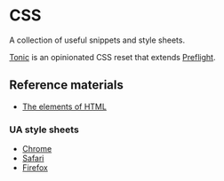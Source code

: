# CSS

A collection of useful snippets and style sheets.

[Tonic](styles/tonic.css) is an opinionated CSS reset that extends [Preflight](https://tailwindcss.com/docs/preflight).

## Reference materials

- [The elements of HTML](https://html.spec.whatwg.org/multipage/#toc-semantics)

### UA style sheets

- [Chrome](https://chromium.googlesource.com/chromium/src/+/refs/heads/main/third_party/blink/renderer/core/html/resources/html.css)
- [Safari](https://github.com/WebKit/WebKit/blob/main/Source/WebCore/css/html.css)
- [Firefox](https://searchfox.org/mozilla-central/source/layout/style/res/html.css)
